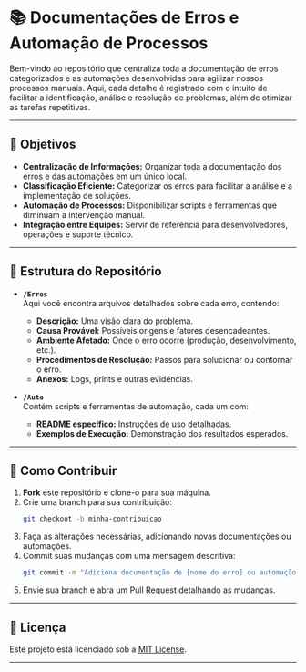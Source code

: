 # 📚 Documentações de Erros e Automação de Processos

Bem-vindo ao repositório que centraliza toda a documentação de erros categorizados e as automações desenvolvidas para agilizar nossos processos manuais. Aqui, cada detalhe é registrado com o intuito de facilitar a identificação, análise e resolução de problemas, além de otimizar as tarefas repetitivas.

---

## 🎯 Objetivos

- **Centralização de Informações:** Organizar toda a documentação dos erros e das automações em um único local.
- **Classificação Eficiente:** Categorizar os erros para facilitar a análise e a implementação de soluções.
- **Automação de Processos:** Disponibilizar scripts e ferramentas que diminuam a intervenção manual.
- **Integração entre Equipes:** Servir de referência para desenvolvedores, operações e suporte técnico.

---

## 📂 Estrutura do Repositório

- **`/Erros`**  
  Aqui você encontra arquivos detalhados sobre cada erro, contendo:
  - **Descrição:** Uma visão clara do problema.
  - **Causa Provável:** Possíveis origens e fatores desencadeantes.
  - **Ambiente Afetado:** Onde o erro ocorre (produção, desenvolvimento, etc.).
  - **Procedimentos de Resolução:** Passos para solucionar ou contornar o erro.
  - **Anexos:** Logs, prints e outras evidências.

- **`/Auto`**  
  Contém scripts e ferramentas de automação, cada um com:
  - **README específico:** Instruções de uso detalhadas.
  - **Exemplos de Execução:** Demonstração dos resultados esperados.

---

## 🤝 Como Contribuir

1. **Fork** este repositório e clone-o para sua máquina.
2. Crie uma branch para sua contribuição:
   ```bash
   git checkout -b minha-contribuicao
   ```
3. Faça as alterações necessárias, adicionando novas documentações ou automações.
4. Commit suas mudanças com uma mensagem descritiva:
   ```bash
   git commit -m "Adiciona documentação de [nome do erro] ou automação para [descrição]"
   ```
5. Envie sua branch e abra um Pull Request detalhando as mudanças.

---

## 📜 Licença

Este projeto está licenciado sob a [MIT License](LICENSE).

---
